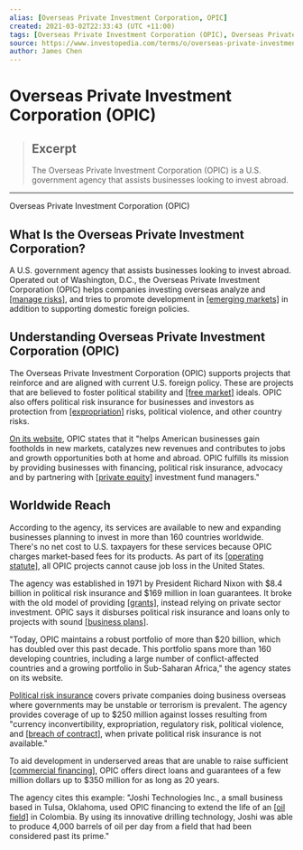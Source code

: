 ```yaml
---
alias: [Overseas Private Investment Corporation, OPIC]
created: 2021-03-02T22:33:43 (UTC +11:00)
tags: [Overseas Private Investment Corporation (OPIC), Overseas Private Investment Corporation (OPIC)]
source: https://www.investopedia.com/terms/o/overseas-private-investment-corporation.asp
author: James Chen
---
```


# Overseas Private Investment Corporation (OPIC)

> ## Excerpt
> The Overseas Private Investment Corporation (OPIC) is a U.S. government agency that assists businesses looking to invest abroad.

---

Overseas Private Investment Corporation (OPIC)
## What Is the Overseas Private Investment Corporation?

A U.S. government agency that assists businesses looking to invest abroad. Operated out of Washington, D.C., the Overseas Private Investment Corporation (OPIC) helps companies investing overseas analyze and [[manage risks]](https://www.investopedia.com/terms/r/riskmanagement.asp), and tries to promote development in [[emerging markets]](https://www.investopedia.com/terms/e/emergingmarketeconomy.asp) in addition to supporting domestic foreign policies.

## Understanding Overseas Private Investment Corporation (OPIC)

The Overseas Private Investment Corporation (OPIC) supports projects that reinforce and are aligned with current U.S. foreign policy. These are projects that are believed to foster political stability and [[free market]](https://www.investopedia.com/terms/f/freemarket.asp) ideals. OPIC also offers political risk insurance for businesses and investors as protection from [[expropriation]](https://www.investopedia.com/terms/e/expropriation.asp) risks, political violence, and other country risks.

[On its website](https://www.opic.gov/), OPIC states that it "helps American businesses gain footholds in new markets, catalyzes new revenues and contributes to jobs and growth opportunities both at home and abroad. OPIC fulfills its mission by providing businesses with financing, political risk insurance, advocacy and by partnering with [[private equity]](https://www.investopedia.com/terms/p/privateequity.asp) investment fund managers."

## Worldwide Reach

According to the agency, its services are available to new and expanding businesses planning to invest in more than 160 countries worldwide. There's no net cost to U.S. taxpayers for these services because OPIC charges market-based fees for its products. As part of its [[operating statute]](https://www.opic.gov/sites/default/files/statute1.pdf), all OPIC projects cannot cause job loss in the United States. 

The agency was established in 1971 by President Richard Nixon with $8.4 billion in political risk insurance and $169 million in loan guarantees. It broke with the old model of providing [[grants]](https://www.investopedia.com/terms/g/grant.asp), instead relying on private sector investment. OPIC says it disburses political risk insurance and loans only to projects with sound [[business plans]](https://www.investopedia.com/terms/b/business-plan.asp). 

"Today, OPIC maintains a robust portfolio of more than $20 billion, which has doubled over this past decade. This portfolio spans more than 160 developing countries, including a large number of conflict-affected countries and a growing portfolio in Sub-Saharan Africa," the agency states on its website.

[Political risk insurance](https://www.investopedia.com/terms/p/political-risk-insurance.asp) covers private companies doing business overseas where governments may be unstable or terrorism is prevalent. The agency provides coverage of up to $250 million against losses resulting from "currency inconvertibility, expropriation, regulatory risk, political violence, and [[breach of contract]](https://www.investopedia.com/terms/b/breach-of-contract.asp), when private political risk insurance is not available."

To aid development in underserved areas that are unable to raise sufficient [[commercial financing]](https://www.investopedia.com/terms/c/commercial-loan.asp), OPIC offers direct loans and guarantees of a few million dollars up to $350 million for as long as 20 years. 

The agency cites this example: "Joshi Technologies Inc., a small business based in Tulsa, Oklahoma, used OPIC financing to extend the life of an [[oil field]](https://www.investopedia.com/terms/o/oil-field.asp) in Colombia. By using its innovative drilling technology, Joshi was able to produce 4,000 barrels of oil per day from a field that had been considered past its prime."
